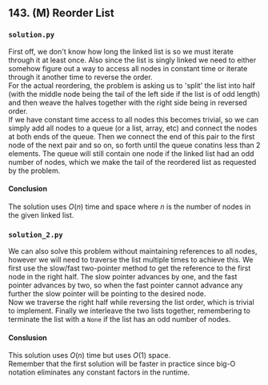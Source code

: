 ## 143. (M) Reorder List

### `solution.py`
First off, we don't know how long the linked list is so we must iterate through it at least once. Also since the list is singly linked we need to either somehow figure out a way to access all nodes in constant time or iterate through it another time to reverse the order.  
For the actual reordering, the problem is asking us to 'split' the list into half (with the middle node being the tail of the left side if the list is of odd length) and then weave the halves together with the right side being in reversed order.  
If we have constant time access to all nodes this becomes trivial, so we can simply add all nodes to a queue (or a list, array, etc) and connect the nodes at both ends of the queue. Then we connect the end of this pair to the first node of the next pair and so on, so forth until the queue conatins less than 2 elements. The queue will still contain one node if the linked list had an odd number of nodes, which we make the tail of the reordered list as requested by the problem.  
  
#### Conclusion
The solution uses $O(n)$ time and space where $n$ is the number of nodes in the given linked list.    


### `solution_2.py`
We can also solve this problem without maintaining references to all nodes, however we will need to traverse the list multiple times to achieve this. We first use the slow/fast two-pointer method to get the reference to the first node in the right half. The slow pointer advances by one, and the fast pointer advances by two, so when the fast pointer cannot advance any further the slow pointer will be pointing to the desired node.  
Now we traverse the right half while reversing the list order, which is trivial to implement. Finally we interleave the two lists together, remembering to terminate the list with a `None` if the list has an odd number of nodes.  
  
#### Conslusion
This solution uses $O(n)$ time but uses $O(1)$ space.  
Remember that the first solution will be faster in practice since big-O notation eliminates any constant factors in the runtime.  
  
  